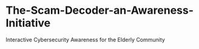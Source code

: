 # The-Scam-Decoder-an-Awareness-Initiative
Interactive Cybersecurity Awareness for the Elderly Community  
